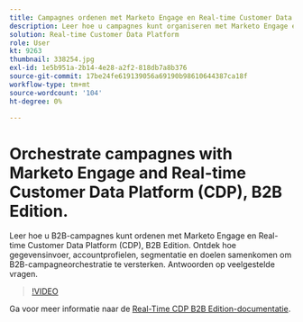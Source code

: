 ```yaml
---
title: Campagnes ordenen met Marketo Engage en Real-time Customer Data Platform, B2B Edition
description: Leer hoe u campagnes kunt organiseren met Marketo Engage en Real-time Customer Data Platform (CDP), B2B Edition.
solution: Real-time Customer Data Platform
role: User
kt: 9263
thumbnail: 338254.jpg
exl-id: 1e5b951a-2b14-4e28-a2f2-818db7a8b376
source-git-commit: 17be24fe619139056a69190b98610644387ca18f
workflow-type: tm+mt
source-wordcount: '104'
ht-degree: 0%

---
```


# Orchestrate campagnes with Marketo Engage and Real-time Customer Data Platform (CDP), B2B Edition.

Leer hoe u B2B-campagnes kunt ordenen met Marketo Engage en Real-time Customer Data Platform (CDP), B2B Edition. Ontdek hoe gegevensinvoer, accountprofielen, segmentatie en doelen samenkomen om B2B-campagneorchestratie te versterken. Antwoorden op veelgestelde vragen.

>[!VIDEO](https://video.tv.adobe.com/v/338254?quality=12&learn=on)

Ga voor meer informatie naar de [Real-Time CDP B2B Edition-documentatie](https://experienceleague.adobe.com/docs/experience-platform/rtcdp/b2b-overview.html).

